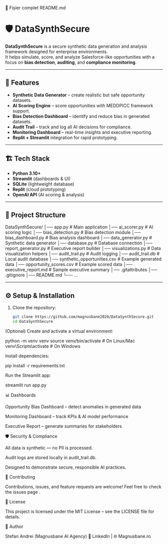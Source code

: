 📄 Fișier complet README.md
# 🛡️ DataSynthSecure

**DataSynthSecure** is a secure synthetic data generation and analysis framework designed for enterprise environments.  
It helps simulate, score, and analyze Salesforce-like opportunities with a focus on **bias detection**, **auditing**, and **compliance monitoring**.

---

## 🚀 Features

- **Synthetic Data Generator** – create realistic but safe opportunity datasets.
- **AI Scoring Engine** – score opportunities with MEDDPICC framework support.
- **Bias Detection Dashboard** – identify and reduce bias in generated datasets.
- **Audit Trail** – track and log all AI decisions for compliance.
- **Monitoring Dashboard** – real-time insights and executive reporting.
- **Replit + Streamlit** integration for rapid prototyping.

---

## 🏗️ Tech Stack

- **Python 3.10+**
- **Streamlit** (dashboards & UI)
- **SQLite** (lightweight database)
- **Replit** (cloud prototyping)
- **OpenAI API** (AI scoring & analysis)

---

## 📂 Project Structure



DataSynthSecure/
│── app.py # Main application
│── ai_scorer.py # AI scoring logic
│── bias_detection.py # Bias detection module
│── bias_dashboard.py # Bias analysis dashboard
│── data_generator.py # Synthetic data generator
│── database.py # Database connection
│── report_generator.py # Executive report builder
│── visualizations.py # Data visualization helpers
│── audit_trail.py # Audit logging
│── audit_trail.db # Local audit database
│── synthetic_opportunities.csv # Example generated data
│── opportunity_scores.csv # Example scored data
│── executive_report.md # Sample executive summary
│── .gitattributes
│── .gitignore
│── README.md
└── ...


---

## ⚙️ Setup & Installation

1. Clone the repository:
   ```bash
   git clone https://github.com/magnusbane2020/DataSynthSecure.git
   cd DataSynthSecure


(Optional) Create and activate a virtual environment:

python -m venv venv
source venv/bin/activate   # On Linux/Mac
venv\Scripts\activate      # On Windows


Install dependencies:

pip install -r requirements.txt


Run the Streamlit app:

streamlit run app.py

📊 Dashboards

Opportunity Bias Dashboard – detect anomalies in generated data

Monitoring Dashboard – track KPIs & AI model performance

Executive Report – generate summaries for stakeholders

🛡️ Security & Compliance

All data is synthetic — no PII is processed.

Audit logs are stored locally in audit_trail.db.

Designed to demonstrate secure, responsible AI practices.

🤝 Contributing

Contributions, issues, and feature requests are welcome!
Feel free to check the issues page
.

📄 License

This project is licensed under the MIT License – see the LICENSE
 file for details.

👤 Author

Stefan Andrei (Magnusbane AI Agency)
🔗 LinkedIn
 | 🌐 Magnusbane.ro